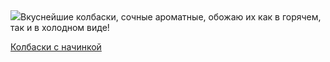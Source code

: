 <!--2025-05-04 20:50:35-->
<div class="yb">
  <div class="rss povarenok"><a href="https://www.povarenok.ru/recipes/show/182585/"><img src="https://www.povarenok.ru/data/cache/2025may/04/50/3174256_83277-640x480.jpg"></a>Вкуснейшие колбаски, сочные ароматные, обожаю их как в горячем, так и в холодном виде! <p class="titl"><a href="https://www.povarenok.ru/recipes/show/182585/">Колбаски с начинкой</a></p></div>
</div>
